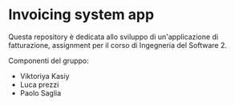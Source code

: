 # Invoicing system app

Questa repository è dedicata allo sviluppo di un'applicazione di fatturazione, assignment per il corso di Ingegneria del Software 2.

Componenti del gruppo: 
* Viktoriya Kasiy
* Luca prezzi
* Paolo Saglia
